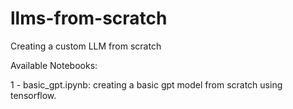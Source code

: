 # llms-from-scratch
Creating a custom LLM from scratch

Available Notebooks:

1 - basic_gpt.ipynb: creating a basic gpt model from scratch using tensorflow.
